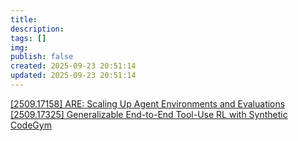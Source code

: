 ```yaml
---
title:
description:
tags: []
img:
publish: false
created: 2025-09-23 20:51:14
updated: 2025-09-23 20:51:14
---
```

[[2509.17158] ARE: Scaling Up Agent Environments and Evaluations](https://arxiv.org/abs/2509.17158)
[[2509.17325] Generalizable End-to-End Tool-Use RL with Synthetic CodeGym](https://arxiv.org/abs/2509.17325)
